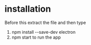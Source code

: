 # installation

Before this extract the file and then type

1. npm install --save-dev electron
2. npm start to run the app

